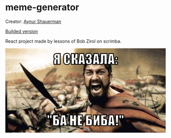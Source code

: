 # meme-generator
Creator: [Aynur Shauerman](https://t.me/Sib_aynur)

[Builded version](https://aykuli.github.io/meme-generator)

React project made by lessons of Bob Zirol on scrimba.

![Мой мем](./neBibaJe.jpeg)